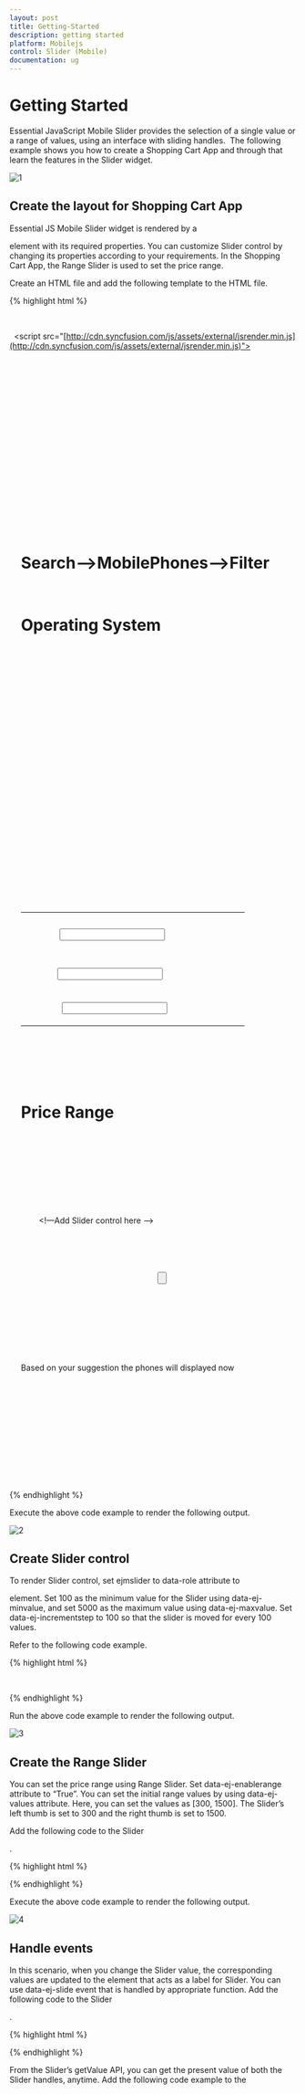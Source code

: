 ```yaml
---
layout: post
title: Getting-Started
description: getting started
platform: Mobilejs
control: Slider (Mobile)
documentation: ug
---
```


# Getting Started

Essential JavaScript Mobile Slider provides the selection of a single value or a range of values, using an interface with sliding handles.  The following example shows you how to create a Shopping Cart App and through that learn the features in the Slider widget.

![1](Getting-Started_images/Getting-Started_img1.png)

## Create the layout for Shopping Cart App

Essential JS Mobile Slider widget is rendered by a <div> element with its required properties. You can customize Slider control by changing its properties according to your requirements. In the Shopping Cart App, the Range Slider is used to set the price range.

Create an HTML file and add the following template to the HTML file.

{% highlight html %}

<!DOCTYPE html>

<html>

<head>

<title>Slider</title>

<link href="[http://cdn.syncfusion.com/13.1.0.21/js/mobile/ej.mobile.all.min.css](http://cdn.syncfusion.com/13.1.0.21/js/mobile/ej.mobile.all.min.css)" rel="stylesheet" />

<script src="[http://cdn.syncfusion.com/js/assets/external/jquery-1.10.2.min.js](http://cdn.syncfusion.com/js/assets/external/jquery-1.10.2.min.js)"></script>                

  <script src="[http://cdn.syncfusion.com/js/assets/external/jsrender.min.js](http://cdn.syncfusion.com/js/assets/external/jsrender.min.js)"></script>

<script src="[http://cdn.syncfusion.com/js/assets/external/jquery.globalize.min.js](http://cdn.syncfusion.com/js/assets/external/jquery.globalize.js)"></script>

<script src="[http://cdn.syncfusion.com/13.1.0.21/js/mobile/ej.mobile.all.min.js](http://cdn.syncfusion.com/13.1.0.21/js/mobile/ej.mobile.all.min.js)"> </script>

</head>

<body>

        <div id="page" data-role="appview">

        <!-- header control -->

        <div data-role="ejmheader" data-ej-title="Shopping cart">

        </div>

        <div id="content">

        <div>

        <div id="form" style="margin: 20px;">

        <div style="margin-bottom: 10px">

        <div style="margin-top:10px;">

        <h1>Search-->MobilePhones-->Filter</h1></div>

        <h1>Operating System</h1>

        </div>

        <!-- create check box for different OS  -->

        <div align="center" id="checkbox" style="margin-bottom:10px">

        <table border="0" cellpadding="6">

          <tr>

             <td>

              <input id="ios" name="chkbox" data-role="ejmcheckbox" data-ej-text="IOS" /></td>

              <td>                           

            </tr>

             <tr>

             <td>

             <input id="android" name="chkbox" data-role="ejmcheckbox" data-ej-text="Android"/></td>

              </tr>

               <tr>

                <td>

               <input id="windows" name="chkbox" data-role="ejmcheckbox" data-ej-text="Windows" /></td>

                 <td>

                  </tr>    

    </table>

        </div>

        <div style="margin-bottom: 10px">

        <h1>Price Range</h1>

        </div>

        <span id="minvalue" style="float: left;"></span>

        <span id="maxvalue" style="float: right;"></span>

        <div style="margin-top: 35px;">

        <!—Add Slider control here -->        

        </div>

        <div align=center style="margin-top:20px;">

        <input type="button" data-role="ejmbutton" data-ej-text="Submit" id="button" data-ej-touchend="ShowDialog" />

        </div>

        <!-- dialog control -->

        <div id="alertdlg" data-role="ejmdialog" data-ej-title="Dialog" data-ej-leftbuttoncaption="OK" data-ej-buttontap="alertClose">

        <div id="dialogContent">Based on your suggestion the phones will displayed now     </div>

        </div>

        </div>

        </div> 

        <!-- ScrollPanel -->

 <div data-role="ejmscrollpanel" data-ej-target="content"></div>

        </div>

</div>

</body>

</html>

{% endhighlight %}

Execute the above code example to render the following output.

![2](Getting-Started_images/Getting-Started_img2.png)



## Create Slider control

To render Slider control, set ejmslider to data-role attribute to <div> element. Set 100 as the minimum value for the Slider using data-ej-minvalue, and set 5000 as the maximum value using data-ej-maxvalue. Set data-ej-incrementstep to 100 so that the slider is moved for every 100 values. 

Refer to the following code example.

{% highlight html %}

<!-- Slider control -->

        <div id="slider" data-role="ejmslider" data-ej-minvalue="100" data-ej-maxvalue="5000" data-ej-incrementstep="100"></div>

{% endhighlight %}



Run the above code example to render the following output.

![3](Getting-Started_images/Getting-Started_img3.png)



## Create the Range Slider

You can set the price range using Range Slider. Set data-ej-enablerange attribute to “True”. You can set the initial range values by using data-ej-values attribute. Here, you can set the values as [300, 1500]. The Slider’s left thumb is set to 300 and the right thumb is set to 1500.

Add the following code to the Slider <div>.

{% highlight html %}

<div id="slider" data-role="ejmslider" data-ej-minvalue="100" data-ej-maxvalue="5000" data-ej-enablerange="true" data-ej-values="[300,1500]" data-ej-incrementstep="100"></div>

{% endhighlight %}



Execute the above code example to render the following output.

![4](Getting-Started_images/Getting-Started_img4.png)



## Handle events

In this scenario, when you change the Slider value, the corresponding values are updated to the <span> element that acts as a label for Slider. You can use data-ej-slide event that is handled by appropriate function. Add the following code to the Slider <div>.

{% highlight html %}

<div id="slider" data-role="ejmslider" data-ej-minvalue="100" data-ej-maxvalue="5000" data-ej-enablerange="true" data-ej-values="[300,1500]" data-ej-slide="processOnSlide" data-ej-incrementstep="100"></div>

{% endhighlight %}



From the Slider’s getValue API, you can get the present value of both the Slider handles, anytime. Add the following code example to the <script> tag. 

{% highlight js %}

//to display the slider value in span element (label) at initialize

        $(function (args) {

            window.dialogObject = $("#alertdlg").data("ejmDialog"); //to create dialog object

            window.sliderObject = $("#slider").data("ejmSlider"); //to create slider object

            setValue("300,1500");//set slider labels at initialize 

          });

        // handling slider slide event

        function processOnSlide() {

            var value = sliderObject.getValue();// get the value of slider by using getValue API

            setValue(value);

        }

        function setValue(value) {

            var position = value.indexOf(",");

            var min = value.substring(0, position); //to get left thumb value

            var max = value.substring(position + 1); //to get right thumb value

            $("#minvalue").html("$" + min); //to set left thumb value to the left span

            $("#maxvalue").html("$" + max); // to set right thumb value to the right span

        }



{% endhighlight %}

Execute the above code to render the following output.



![5](Getting-Started_images/Getting-Started_img5.png)



In this scenario, a dialog is displayed to provide information about the search when Submit is clicked. Add the following code to the <script> tag.



{% highlight js %}

//to open dialog

        function ShowDialog(args) {

            dialogObject.open(); //to show dialog

        } 

        //to close dialog

        function alertClose(args) {

            dialogObject.close(); //close dialog

        }

{% endhighlight %}



Execute the above code example to render the following output, when you click Submit.



![](Getting-Started_images/Getting-Started_img6.png)



